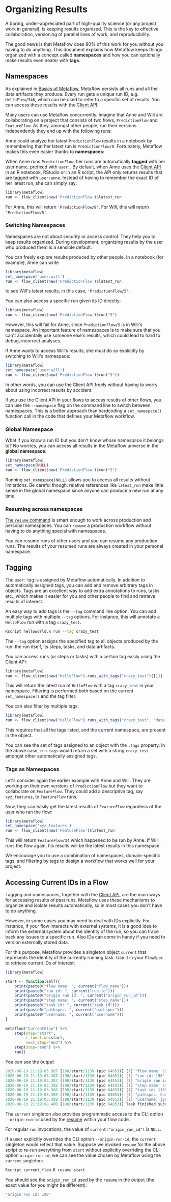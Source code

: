 # Organizing Results

A boring, under-appreciated part of high-quality science \(or any project work in general\), is keeping results organized. This is the key to effective collaboration, versioning of parallel lines of work, and reproducibility.

The good news is that Metaflow does 80% of this work for you without you having to do anything. This document explains how Metaflow keeps things organized with a concept called **namespaces** and how you can optionally make results even neater with **tags**.

## Namespaces

As explained in [Basics of Metaflow](basics.md), Metaflow persists all runs and all the data artifacts they produce. Every run gets a unique run ID, e.g. `HelloFlow/546`, which can be used to refer to a specific set of results. You can access these results with the [Client API](client.md).

Many users can use Metaflow concurrently. Imagine that Anne and Will are collaborating on a project that consists of two flows, `PredictionFlow` and `FeatureFlow`. As they, amongst other people, run their versions independently they end up with the following runs:

Anne could analyze her latest `PredictionFlow` results in a notebook by remembering that her latest run is `PredictionFlow/8`. Fortunately, Metaflow makes this even easier thanks to **namespaces**:

When Anne runs `PredictionFlow`, her runs are automatically **tagged** with her user name, prefixed with `user:`. By default, when Anne uses the [Client API](client.md) in an R notebook, RStudio or in an R script, the API only returns results that are tagged with `user:anne`. Instead of having to remember the exact ID of her latest run, she can simply say:

```r
library(metaflow)
run <- flow_client$new('PredictionFlow')$latest_run
```

For Anne, this will return `'PredictionFlow/8'`. For Will, this will return `'PredictionFlow/5'`.

### Switching Namespaces

Namespaces are not about security or access control. They help you to keep results organized. During development, organizing results by the user who produced them is a sensible default.

You can freely explore results produced by other people. In a notebook \(for example\), Anne can write

```r
library(metaflow)
set_namespace('user:will')
run <- flow_client$new('PredictionFlow')$latest_run
```

to see Will's latest results, in this case, `'PredictionFlow/5'`.

You can also access a specific run given its ID directly:

```r
library(metaflow)
run <- flow_client$new('PredictionFlow')$run("5")
```

However, this will fail for Anne, since `PredictionFlow/5` is in Will's namespace. An important feature of namespaces is to make sure that you can't accidentally use someone else's results, which could lead to hard to debug, incorrect analyses.

If Anne wants to access Will's results, she must do so explicitly by switching to Will's namespace:

```r
library(metaflow)
set_namespace('user:will')
run <- flow_client$new('PredictionFlow')$run("5"))
```

In other words, you can use the Client API freely without having to worry about using incorrect results by accident.

If you use the Client API in your flows to access results of other flows, you can use the `--namespace` flag on the command line to switch between namespaces. This is a better approach than hardcoding a `set_namespace()` function call in the code that defines your Metaflow workflow.

### Global Namespace

What if you know a run ID but you don't know whose namespace it belongs to? No worries, you can access all results in the Metaflow universe in the **global namespace**:

```r
library(metaflow)
set_namespace(NULL)
run <- flow_client$new('PredictionFlow')$run("5")
```

Running `set_namespace(NULL)` allows you to access all results without limitations. Be careful though: relative references like `latest_run` make little sense in the global namespace since anyone can produce a new run at any time.

### Resuming across namespaces

[The `resume` command](debugging.md#how-to-use-the-resume-command) is smart enough to work across production and personal namespaces. You can `resume` a production workflow without having to do anything special with namespaces.

You can resume runs of other users and you can resume any production runs. The results of your resumed runs are always created in your personal namespace.

## Tagging

The `user:` tag is assigned by Metaflow automatically. In addition to automatically assigned tags, you can add and remove arbitrary tags in objects. Tags are an excellent way to add extra annotations to runs, tasks etc., which makes it easier for you and other people to find and retrieve results of interest.

An easy way to add tags is the `--tag` command line option. You can add multiple tags with multiple `--tag` options. For instance, this will annotate a `HelloFlow` run with a tag `crazy_test`.

```bash
Rscript helloworld.R run --tag crazy_test
```

The `--tag` option assigns the specified tag to all objects produced by the run: the run itself, its steps, tasks, and data artifacts.

You can access runs \(or steps or tasks\) with a certain tag easily using the Client API:

```r
library(metaflow)
run <- flow_client$new("HelloFlow").runs_with_tags("crazy_test")[[1]]
```

This will return the latest run of `HelloFlow` with a tag `crazy_test` in your namespace. Filtering is performed both based on the current `set_namespace()` and the tag filter.

You can also filter by multiple tags:

```r
library(metaflow)
run <- flow_client$new("HelloFlow").runs_with_tags("crazy_test", "date:2020-06-01")[[1]]
```

This requires that all the tags listed, and the current namespace, are present in the object.

You can see the set of tags assigned to an object with the `.tags` property. In the above case, `run.tags` would return a set with a string `crazy_test` amongst other automatically assigned tags.

### Tags as Namespaces

Let's consider again the earlier example with Anne and Will. They are working on their own versions of `PredictionFlow` but they want to collaborate on `FeatureFlow`. They could add a descriptive tag, say `xyz_features`, to `FeatureFlow` runs.

Now, they can easily get the latest results of `FeatureFlow` regardless of the user who ran the flow:

```r
library(metaflow)
set_namespace('xyz_features')
run <- flow_client$new('FeatureFlow')$latest_run
```

This will return `FeatureFlow/34` which happened to be run by Anne. If Will runs the flow again, his results will be the latest results in this namespace.

We encourage you to use a combination of namespaces, domain-specific tags, and filtering by tags to design a workflow that works well for your project.

## Accessing Current IDs in a Flow

Tagging and namespaces, together with the [Client API](client.md), are the main ways for accessing results of past runs. Metaflow uses these mechanisms to organize and isolate results automatically, so in most cases you don't have to do anything.

However, in some cases you may need to deal with IDs explicitly. For instance, if your flow interacts with external systems, it is a good idea to inform the external system about the identity of the run, so you can trace back any issues to a specific run. Also IDs can come in handy if you need to version externally stored data.

For this purpose, Metaflow provides a singleton object `current` that represents the identity of the currently running task. Use it in your `FlowSpec` to retrieve current IDs of interest:

```r
library(metaflow)

start <- function(self){
    print(paste0("flow name: ", current("flow_name")))
    print(paste0("run id: ", current("run_id")))
    print(paste0("origin run id: ", current("origin_run_id")))
    print(paste0("step name: ", current("step_name")))
    print(paste0("task id: ", current("task_id")))
    print(paste0("pathspec: ", current("pathspec")))
    print(paste0("username: ", current("username")))
}

metaflow("CurrentFlow") %>%
    step(step="start", 
         r_function=start, 
         next_step="end") %>%
    step(step="end") %>% 
    run()
```

You can see the output

```r
2020-06-19 21:19:03.387 [198/start/1139 (pid 64853)] [1] "flow name: CurrentFlow"
2020-06-19 21:19:03.387 [198/start/1139 (pid 64853)] [1] "run id: 198"
2020-06-19 21:19:03.387 [198/start/1139 (pid 64853)] [1] "origin run id: "
2020-06-19 21:19:03.388 [198/start/1139 (pid 64853)] [1] "step name: start"
2020-06-19 21:19:03.388 [198/start/1139 (pid 64853)] [1] "task id: 1139"
2020-06-19 21:19:03.389 [198/start/1139 (pid 64853)] [1] "pathspec: CurrentFlow/198/start/1139"
2020-06-19 21:19:03.389 [198/start/1139 (pid 64853)] [1] "username: jge"
2020-06-19 21:19:08.400 [198/start/1139 (pid 64853)] Task finished successfully.
```

The `current` singleton also provides programmatic access to the CLI option `--origin-run-id` used by the [resume](debugging.md#how-to-use-the-resume-command) within your flow code.

For regular `run` invocations, the value of `current("origin_run_id")` is `NULL`.

If a user explicitly overrides the CLI option `--origin-run-id`, the `current` singleton would reflect that value. Suppose we invoked `resume` for the above script to re-run everything from `start` without explicitly overriding the CLI option `origin-run-id`, we can see the value chosen by Metaflow using the `current` singleton:

```r
Rscript current_flow.R resume start
```

You should see the `origin_run_id` used by the `resume` in the output \(the exact value for you might be different\):

```r
"origin run id: 198"
```


